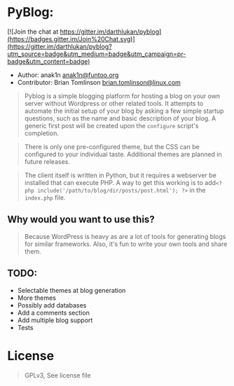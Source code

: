 # PyBlog:

[![Join the chat at https://gitter.im/darthlukan/pyblog](https://badges.gitter.im/Join%20Chat.svg)](https://gitter.im/darthlukan/pyblog?utm_source=badge&utm_medium=badge&utm_campaign=pr-badge&utm_content=badge)

- Author: anak1n <anak1n@funtoo.org>
- Contributor: Brian Tomlinson <brian.tomlinson@linux.com>

> Pyblog is a simple blogging platform for hosting a blog on your own server without Wordpress or other related tools.
> It attempts to automate the initial setup of your blog by asking a few simple startup questions, such as the name
and basic description of your blog.  A generic first post will be created upon the ```configure``` script's completion.

> There is only one pre-configured theme, but the CSS can be configured to your individual taste.  Additional themes are planned
in future releases.

> The client itself is written in Python, but it requires a webserver be installed that can execute PHP. A way to get this
working is to add```<?php include('/path/to/blog/dir/posts/post.html'); ?>``` in the ```index.php``` file. 


## Why would you want to use this?

> Because WordPress is heavy as are a lot of tools for generating blogs for similar frameworks.  Also, it's fun to write
your own tools and share them.


## TODO:
- Selectable themes at blog generation
- More themes
- Possibly add databases
- Add a comments section
- Add multiple blog support
- Tests


# License

> GPLv3, See license file
